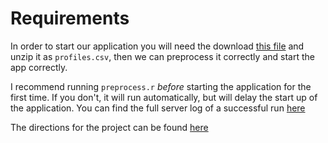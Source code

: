 # Requirements

In order to start our application you will need the download [this file](https://github.com/rudeboybert/JSE_OkCupid/blob/master/profiles.csv.zip?raw=true) and unzip it as `profiles.csv`, then we can preprocess it correctly and start the app correctly.

I recommend running `preprocess.r` *before* starting the application for the first time. If you don't, it will run automatically, but will delay the start up of the application. You can find the full server log of a successful run [here](https://github.com/SivanMehta/OKCupid-Project/wiki)

The directions for the project can be found [here](https://github.com/sventura/36-315_Spring_2016/blob/master/Final%20Project/Final%20Project.Rmd)
